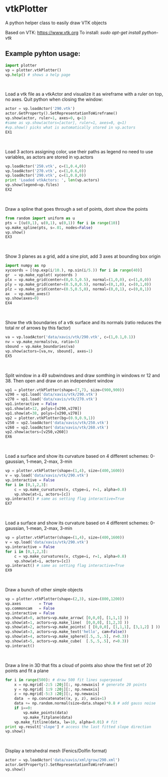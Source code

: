 # vtkPlotter
A python helper class to easily draw VTK objects

Based on VTK: https://www.vtk.org
To install:
*sudo apt-get install python-vtk*

## Example pyhton usage:
```python
import plotter
vp = plotter.vtkPlotter()
vp.help() # shows a help page
```
<br />

Load a vtk file as a vtkActor and visualize it as wireframe
with a ruler on top, no axes. Quit python when closing the window:
```python
actor = vp.loadActor('290.vtk')
actor.GetProperty().SetRepresentationToWireframe()
vp.show(actor, ruler=1, axes=0, q=1)
#same as vp.show(actors=[actor], ruler=1, axes=0, q=1)
#vp.show() picks what is automatically stored in vp.actors
EX1
```
<br />

Load 3 actors assigning color, use their paths as legend
no need to use variables, as actors are stored in vp.actors
```python
vp.loadActor('250.vtk', c=(1,0.4,0))
vp.loadActor('270.vtk', c=(1,0.6,0))
vp.loadActor('290.vtk', c=(1,0.8,0))
print 'Loaded vtkActors: ', len(vp.actors)
vp.show(legend=vp.files)
EX2
```
<br />

Draw a spline that goes through a set of points, dont show the points
```python
from random import uniform as u
pts = [(u(0,1), u(0,1), u(0,1)) for i in range(10)]
vp.make_spline(pts, s=.01, nodes=False)
vp.show()
EX3
```
<br />


Show 3 planes as a grid, add a sine plot, 
add 3 axes at bounding box origin 
```python
import numpy as np
xycoords = [(np.exp(i/10.), np.sin(i/5.)) for i in range(40)]
gr  = vp.make_xyplot( xycoords )
plx = vp.make_grid(center=(0,0.5,0.5), normal=(1,0,0), c=(1,0,0))
ply = vp.make_grid(center=(0.5,0,0.5), normal=(0,1,0), c=(0,1,0))
plz = vp.make_grid(center=(0.5,0.5,0), normal=(0,0,1), c=(0,0,1))
ax  = vp.make_axes()
vp.show(axes=0)
EX4
```
<br />

Show the vtk boundaries of a vtk surface and its normals
(ratio reduces the total nr of arrows by this factor)
```python
va = vp.loadActor('data/xavis/vtk/290.vtk', c=(1,0.1,0.1))
nv = vp.make_normals(va, ratio=5)
sbound = vp.make_boundaries(va)
vp.show(actors=[va,nv, sbound], axes=1)
EX5
```
<br />


Split window in a 49 subwindows and draw somthing in 
windows nr 12 and 38. Then open and draw on an independent window
```python
vp1 = plotter.vtkPlotter(shape=(7,7), size=(900,900))
v290 = vp1.load('data/xavis/vtk/290.vtk')
v270 = vp1.load('data/xavis/vtk/270.vtk')
vp1.interactive = False
vp1.show(at=12, polys=[v290,v270])
vp1.show(at=38, polys=[v290,v270]) 
vp2 = plotter.vtkPlotter(bg=(0.9,0.9,1))
v250 = vp2.loadActor('data/xavis/vtk/250.vtk')
v260 = vp2.loadActor('data/xavis/vtk/260.vtk')
vp2.show(actors=[v250,v260])
EX6
```
<br />


Load a surface and show its curvature based on 4 different schemes:
0-gaussian, 1-mean, 2-max, 3-min
```python
vp = plotter.vtkPlotter(shape=(1,4), size=(400,1600))
v = vp.load('data/xavis/vtk/290.vtk')
vp.interactive = False
for i in [0,1,2,3]: 
    c = vp.make_curvatures(v, ctype=i, r=1, alpha=0.8)
    vp.show(at=i, actors=[c])
vp.interact() # same as setting flag interactive=True
EX7
```
<br />


Load a surface and show its curvature based on 4 different schemes:
0-gaussian, 1-mean, 2-max, 3-min
```python
vp = plotter.vtkPlotter(shape=(1,4), size=(400,1600))
v = vp.load('data/xavis/vtk/290.vtk')
vp.interactive = False
for i in [0,1,2,3]: 
    c = vp.make_curvatures(v, ctype=i, r=1, alpha=0.8)
    vp.show(at=i, actors=[c])
vp.interact() # same as setting flag interactive=True
EX9
```
<br />


Draw a bunch of other simple objects
```python
vp = plotter.vtkPlotter(shape=(2,3), size=(800,1200))
vp.axes        = True
vp.commoncam   = False
vp.interactive = False
vp.show(at=0, actors=vp.make_arrow( [0,0,0], [1,1,1] ))
vp.show(at=1, actors=vp.make_line(  [0,0,0], [1,2,3] ))
vp.show(at=2, actors=vp.make_points( [ [0,0,0], [1,1,1], [3,1,2] ] ))
vp.show(at=3, actors=vp.make_text('hello', cam=False))
vp.show(at=4, actors=vp.make_sphere([.5,.5,.5], r=0.3))
vp.show(at=5, actors=vp.make_cube(  [.5,.5,.5], r=0.3))
vp.interact()
```
<br />


Draw a line in 3D that fits a cloud of points
also show the first set of 20 points and fit a plane
```python
for i in range(500): # draw 500 fit lines superposed
    x = np.mgrid[-2:5 :20j][:, np.newaxis] # generate 20 points
    y = np.mgrid[ 1:9 :20j][:, np.newaxis]
    z = np.mgrid[-5:3 :20j][:, np.newaxis]
    data  = np.concatenate((x, y, z), axis=1)
    data += np.random.normal(size=data.shape)*0.8 # add gauss noise
    if i==0: 
        vp.make_points(data)
        vp.make_fitplane(data)
    vp.make_fitline(data, lw=10, alpha=0.01) # fit
print vp.result['slope'] # access the last fitted slope direction
vp.show()
```
<br />


Display a tetrahedral mesh (Fenics/Dolfin format)
```python
actor = vp.loadActor('data/xavis/xml/grow/290.xml')
actor.GetProperty().SetRepresentationToWireframe()
vp.show()        
```
<br />







